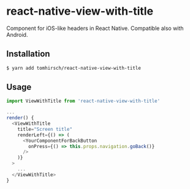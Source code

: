 react-native-view-with-title
========================================================

Component for iOS-like headers in React Native. Compatible also with Android.

Installation
------------

```sh
$ yarn add tomhirsch/react-native-view-with-title
```

Usage
-----

```javascript
import ViewWithTitle from 'react-native-view-with-title'

...
render() {
  <ViewWithTitle
    title="Screen title"
    renderLeft={() => (
      <YourComponentForBackButton
        onPress={() => this.props.navigation.goBack()}
      />
    )}
  >
    ...
  </ViewWithTitle>
}
```
